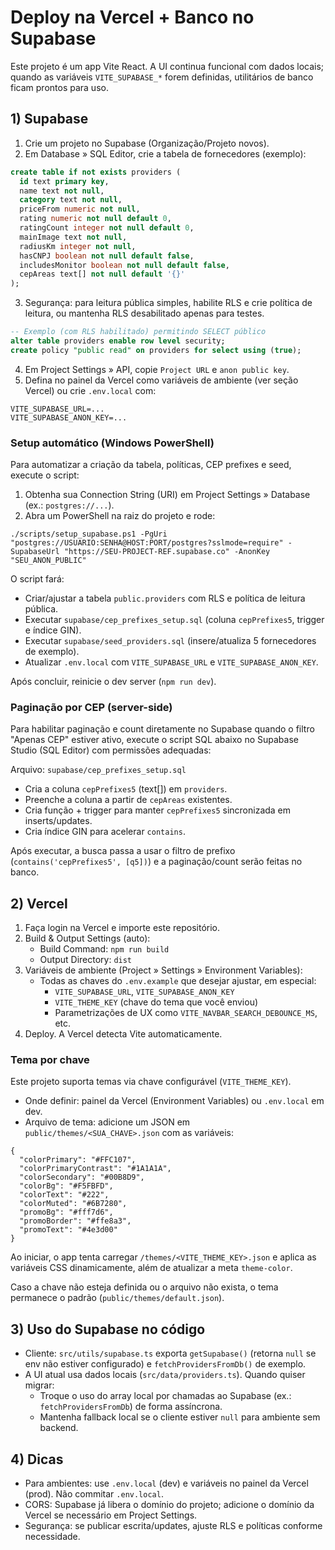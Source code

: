 # Deploy na Vercel + Banco no Supabase

Este projeto é um app Vite React. A UI continua funcional com dados locais; quando as variáveis `VITE_SUPABASE_*` forem definidas, utilitários de banco ficam prontos para uso.

## 1) Supabase

1. Crie um projeto no Supabase (Organização/Projeto novos).
2. Em Database » SQL Editor, crie a tabela de fornecedores (exemplo):

```sql
create table if not exists providers (
  id text primary key,
  name text not null,
  category text not null,
  priceFrom numeric not null,
  rating numeric not null default 0,
  ratingCount integer not null default 0,
  mainImage text not null,
  radiusKm integer not null,
  hasCNPJ boolean not null default false,
  includesMonitor boolean not null default false,
  cepAreas text[] not null default '{}'
);
```

3. Segurança: para leitura pública simples, habilite RLS e crie política de leitura, ou mantenha RLS desabilitado apenas para testes.

```sql
-- Exemplo (com RLS habilitado) permitindo SELECT público
alter table providers enable row level security;
create policy "public read" on providers for select using (true);
```

4. Em Project Settings » API, copie `Project URL` e `anon public key`.
5. Defina no painel da Vercel como variáveis de ambiente (ver seção Vercel) ou crie `.env.local` com:

```
VITE_SUPABASE_URL=... 
VITE_SUPABASE_ANON_KEY=...
```

### Setup automático (Windows PowerShell)

Para automatizar a criação da tabela, políticas, CEP prefixes e seed, execute o script:

1. Obtenha sua Connection String (URI) em Project Settings » Database (ex.: `postgres://...`).
2. Abra um PowerShell na raiz do projeto e rode:

```
./scripts/setup_supabase.ps1 -PgUri "postgres://USUARIO:SENHA@HOST:PORT/postgres?sslmode=require" -SupabaseUrl "https://SEU-PROJECT-REF.supabase.co" -AnonKey "SEU_ANON_PUBLIC"
```

O script fará:
- Criar/ajustar a tabela `public.providers` com RLS e política de leitura pública.
- Executar `supabase/cep_prefixes_setup.sql` (coluna `cepPrefixes5`, trigger e índice GIN).
- Executar `supabase/seed_providers.sql` (insere/atualiza 5 fornecedores de exemplo).
- Atualizar `.env.local` com `VITE_SUPABASE_URL` e `VITE_SUPABASE_ANON_KEY`.

Após concluir, reinicie o dev server (`npm run dev`).

### Paginação por CEP (server-side)

Para habilitar paginação e count diretamente no Supabase quando o filtro "Apenas CEP" estiver ativo, execute o script SQL abaixo no Supabase Studio (SQL Editor) com permissões adequadas:

Arquivo: `supabase/cep_prefixes_setup.sql`
- Cria a coluna `cepPrefixes5` (text[]) em `providers`.
- Preenche a coluna a partir de `cepAreas` existentes.
- Cria função + trigger para manter `cepPrefixes5` sincronizada em inserts/updates.
- Cria índice GIN para acelerar `contains`.

Após executar, a busca passa a usar o filtro de prefixo (`contains('cepPrefixes5', [q5])`) e a paginação/count serão feitas no banco.

## 2) Vercel

1. Faça login na Vercel e importe este repositório.
2. Build & Output Settings (auto):
   - Build Command: `npm run build`
   - Output Directory: `dist`
3. Variáveis de ambiente (Project » Settings » Environment Variables):
   - Todas as chaves do `.env.example` que desejar ajustar, em especial:
     - `VITE_SUPABASE_URL`, `VITE_SUPABASE_ANON_KEY`
     - `VITE_THEME_KEY` (chave do tema que você enviou)
      - Parametrizações de UX como `VITE_NAVBAR_SEARCH_DEBOUNCE_MS`, etc.
4. Deploy. A Vercel detecta Vite automaticamente.

### Tema por chave

Este projeto suporta temas via chave configurável (`VITE_THEME_KEY`).

- Onde definir: painel da Vercel (Environment Variables) ou `.env.local` em dev.
- Arquivo de tema: adicione um JSON em `public/themes/<SUA_CHAVE>.json` com as variáveis:

```
{
  "colorPrimary": "#FFC107",
  "colorPrimaryContrast": "#1A1A1A",
  "colorSecondary": "#00B8D9",
  "colorBg": "#F5FBFD",
  "colorText": "#222",
  "colorMuted": "#6B7280",
  "promoBg": "#fff7d6",
  "promoBorder": "#ffe8a3",
  "promoText": "#4e3d00"
}
```

Ao iniciar, o app tenta carregar `/themes/<VITE_THEME_KEY>.json` e aplica as variáveis CSS dinamicamente, além de atualizar a meta `theme-color`.

Caso a chave não esteja definida ou o arquivo não exista, o tema permanece o padrão (`public/themes/default.json`).

## 3) Uso do Supabase no código

- Cliente: `src/utils/supabase.ts` exporta `getSupabase()` (retorna `null` se env não estiver configurado) e `fetchProvidersFromDb()` de exemplo.
- A UI atual usa dados locais (`src/data/providers.ts`). Quando quiser migrar:
  - Troque o uso do array local por chamadas ao Supabase (ex.: `fetchProvidersFromDb`) de forma assíncrona.
  - Mantenha fallback local se o cliente estiver `null` para ambiente sem backend.

## 4) Dicas

- Para ambientes: use `.env.local` (dev) e variáveis no painel da Vercel (prod). Não commitar `.env.local`.
- CORS: Supabase já libera o domínio do projeto; adicione o domínio da Vercel se necessário em Project Settings.
- Segurança: se publicar escrita/updates, ajuste RLS e políticas conforme necessidade.

<!-- redeploy: manual trigger #2 -->